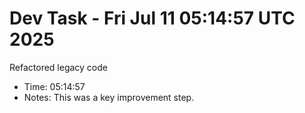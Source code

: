 # Dev Task - Fri Jul 11 05:14:57 UTC 2025
Refactored legacy code
- Time: 05:14:57
- Notes: This was a key improvement step.
